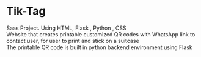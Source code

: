 # Tik-Tag
Saas Project. 
Using HTML, Flask , Python , CSS<br >
Website that creates printable customized QR codes with WhatsApp link to contact user, for user to print and stick on a suitcase <br>
The printable QR code is built in python backend environment using Flask <br>
